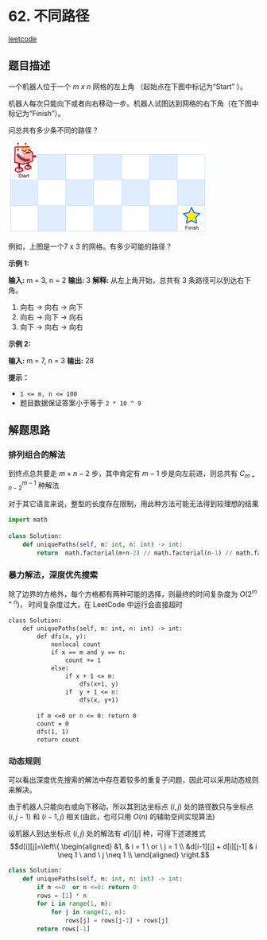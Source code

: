 # 62. 不同路径

[leetcode](https://leetcode-cn.com/problems/unique-paths/)

## 题目描述

一个机器人位于一个 _m x n_ 网格的左上角 （起始点在下图中标记为“Start” ）。

机器人每次只能向下或者向右移动一步。机器人试图达到网格的右下角（在下图中标记为“Finish”）。

问总共有多少条不同的路径？

![图示](images/2020-08-21-15-51-19.png)

例如，上图是一个7 x 3 的网格。有多少可能的路径？

**示例 1:**

**输入:** m = 3, n = 2
**输出:** 3
**解释:**
从左上角开始，总共有 3 条路径可以到达右下角。
1. 向右 -> 向右 -> 向下
2. 向右 -> 向下 -> 向右
3. 向下 -> 向右 -> 向右

**示例 2:**

**输入:** m = 7, n = 3
**输出:** 28

**提示：**

* `1 <= m, n <= 100`
* 题目数据保证答案小于等于 `2 * 10 ^ 9`

## 解题思路

### 排列组合的解法

到终点总共要走 $m + n - 2$ 步，其中肯定有 $m-1$ 步是向左前进，则总共有 $C^{m-1}_{m+n-2}$ 种解法

对于其它语言来说，整型的长度存在限制，用此种方法可能无法得到较理想的结果

```python
import math

class Solution:
    def uniquePaths(self, m: int, n: int) -> int:
        return  math.factorial(m+n-2) // math.factorial(n-1) // math.factorial(m-1)
```

### 暴力解法，深度优先搜索

除了边界的方格外，每个方格都有两种可能的选择，则最终的时间复杂度为 $O(2^{m+n})$， 时间复杂度过大，在 LeetCode 中运行会直接超时

```python{.line-numbers}
class Solution:
    def uniquePaths(self, m: int, n: int) -> int:
        def dfs(x, y):
            nonlocal count
            if x == m and y == n:
                count += 1
            else:
                if x + 1 <= m:
                    dfs(x+1, y)
                if  y + 1 <= n:
                    dfs(x, y+1)

        if m <=0 or n <= 0: return 0
        count = 0
        dfs(1, 1)
        return count
```

### 动态规则

可以看出深度优先搜索的解法中存在着较多的重复子问题，因此可以采用动态规则来解决。

由于机器人只能向右或向下移动，所以其到达坐标点 $(i, j)$ 处的路径数只与坐标点 $(i, j-1)$ 和 $(i-1, j)$ 相关(由此，也可只用 $O(n)$ 的辅助空间实现算法) 

设机器人到达坐标点 $(i, j)$ 处的解法有 $d[i][j]$ 种，可得下述递推式
$$d[i][j]=\left\{
    \begin{aligned}
    &1,  & i = 1 \ or \ j = 1 \\
    &d[i-1][j] + d[i][j-1] & i \neq 1 \ and  \ j \neq 1 \\
    \end{aligned}
    \right.$$

```python
class Solution:
    def uniquePaths(self, m: int, n: int) -> int:
        if m <=0  or n <=0: return 0
        rows = [1] * n
        for i in range(1, m):
            for j in range(1, n):
                rows[j] = rows[j-1] + rows[j]
        return rows[-1]
```
